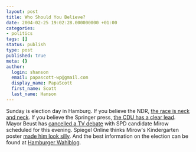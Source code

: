 ```yaml
---
layout: post
title: Who Should You Believe?
date: 2004-02-25 19:02:28.000000000 +01:00
categories:
- politics
tags: []
status: publish
type: post
published: true
meta: {}
author:
  login: shanson
  email: papascott-wp@gmail.com
  display_name: PapaScott
  first_name: Scott
  last_name: Hanson
---
```

<p>Sunday is election day in Hamburg. If you believe the NDR, <a title="NDR Online: Infratest dimap Umfrage vom 18.02.2004 - Kopf-an-Kopf-Rennen zwischen CDU und Rot-Grün" href="http://www.ndr.de/ndr/regional/hh/wahl/umfrage/20040218/index.html">the race is neck and neck</a>. If you believe the Springer press, <a title="Umfrage: CDU legt zu, SPD verliert" href="http://www.abendblatt.de/daten/2004/02/21/264972.html">the CDU has a clear lead</a>. Mayor Beust has <a title="NDR Online: Bürgerschaftswahl Hamburg 2004 - Kreuzverhör statt TV-Duell: Von Beust gegen Mirow" href="http://www.ndr.de/ndr/regional/hh/wahl/20040223/beust_absage.html">cancelled a TV debate</a> with SPD candidate Mirow scheduled for this evening. Spiegel Online thinks Mirow's Kindergarten poster <a title="Hamburgs Bürgermeisteranwärter Mirow: Lehrling ohne Zauber - Politik - SPIEGEL ONLINE" href="http://www.spiegel.de/politik/deutschland/0,1518,286799,00.html">made him look silly</a>. And the best information on the election can be found at <a title="Wahl in Hamburg - Hamburger Wahlblog" href="http://interferno.org/wahlinhamburg/">Hamburger Wahlblog</a>.</p>
